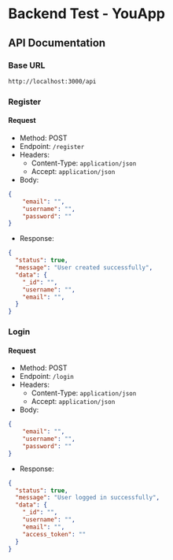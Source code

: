 # Backend Test - YouApp

## API Documentation

### Base URL
```bash
http://localhost:3000/api
```

<!-- Register -->
### Register

#### Request
- Method: POST
- Endpoint: `/register`
- Headers:
  - Content-Type: `application/json`
  - Accept: `application/json`
- Body:
```json
{
    "email": "",
    "username": "",
    "password": ""
}
```
- Response:
```json
{
  "status": true,
  "message": "User created successfully",
  "data": {
    "_id": "",
    "username": "",
    "email": "",
  }
}
```

<!-- Login -->
### Login

#### Request
- Method: POST
- Endpoint: `/login`
- Headers:
  - Content-Type: `application/json`
  - Accept: `application/json`
- Body:
```json
{
    "email": "",
    "username": "",
    "password": ""
}
```
- Response:
```json
{
  "status": true,
  "message": "User logged in successfully",
  "data": {
    "_id": "",
    "username": "",
    "email": "",
    "access_token": ""
  }
}
```